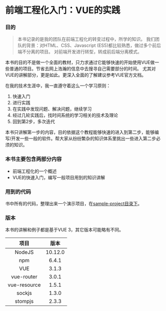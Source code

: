 前端工程化入门：VUE的实践
====

### 目的

> 本书记录的是我的团队在前端工程化的转变过程中，所学的知识。
> 我们团队的背景：对HTML、CSS、Javascript (ES5)都比较熟悉，做过多个前后端不分离的项目。
> 对前端开发进行转型，转成前后端分离模式。

本书的目的不是做一个全面的教材，只力求通过它能够快速的开始使用VUE做一些普通的项目。节省去网上浩瀚的信息中去搜寻自己需要部分的时间。
尤其对VUE的讲解部分，更是如此。更深入全面的了解建议参考VUE官方文档。

在我的技术生涯中，我一直遵守着这么一个学习原则： 

1. 快速入门
2. 进行实践
3. 在实践中发现问题、解决问题，继续学习
4. 经过几轮实践后，找时间系统的学习相关的技术及理论
5. 回到第2步，多次迭代

本书只讲解第一步的内容，目的依据这个教程能够快速的进入到第二步，能够编写/开发一些一般的软件。帮大家从纷纷繁杂的知识体系里挑出一些进入第二步必须的知识。


### 本书主要包含两部分内容

* 前端工程化的一个概述
* VUE的快速入门，编写一般项目用到的知识讲解


### 用到的代码

书中所有的代码，整理出来一个演示项目，在[sample-project目录下](./sample-project)。

### 版本

本书的讲解和例子都是基于VUE 3，其它版本可能略有不同。

| 项目 | 版本 |
|:------------:|:---------:|
NodeJS         | 10.12.0 |
npm            | 6.4.1 |
VUE            | 3.1.3 |
vue-router     | 3.0.1 |
vue-resource   | 1.5.1 |
sockjs         | 1.3.0 |
stompjs        | 2.3.3 |
